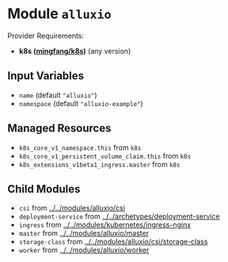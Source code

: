 
# Module `alluxio`

Provider Requirements:
* **k8s ([mingfang/k8s](https://registry.terraform.io/providers/mingfang/k8s/latest))** (any version)

## Input Variables
* `name` (default `"alluxio"`)
* `namespace` (default `"alluxio-example"`)

## Managed Resources
* `k8s_core_v1_namespace.this` from `k8s`
* `k8s_core_v1_persistent_volume_claim.this` from `k8s`
* `k8s_extensions_v1beta1_ingress.master` from `k8s`

## Child Modules
* `csi` from [../../modules/alluxio/csi](../../modules/alluxio/csi)
* `deployment-service` from [../../archetypes/deployment-service](../../archetypes/deployment-service)
* `ingress` from [../../modules/kubernetes/ingress-nginx](../../modules/kubernetes/ingress-nginx)
* `master` from [../../modules/alluxio/master](../../modules/alluxio/master)
* `storage-class` from [../../modules/alluxio/csi/storage-class](../../modules/alluxio/csi/storage-class)
* `worker` from [../../modules/alluxio/worker](../../modules/alluxio/worker)

